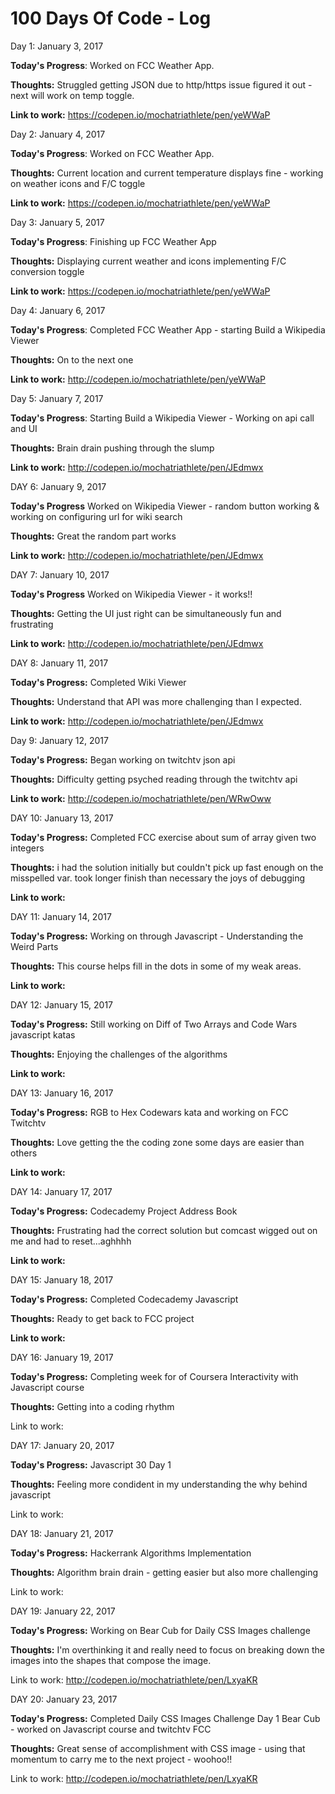 # 100 Days Of Code - Log

Day 1: January 3, 2017 

**Today's Progress**: 
Worked on FCC Weather App.

**Thoughts:** 
Struggled getting JSON due to http/https issue figured it out - next will work on temp toggle.

**Link to work:** 
https://codepen.io/mochatriathlete/pen/yeWWaP

Day 2: January 4, 2017

**Today's Progress**:
Worked on FCC Weather App.

**Thoughts:**
Current location and current temperature displays fine - working on weather icons and F/C toggle

**Link to work:**
https://codepen.io/mochatriathlete/pen/yeWWaP

Day 3: January 5, 2017

**Today's Progress**:
Finishing up FCC Weather App

**Thoughts:**
Displaying current weather and icons implementing F/C conversion toggle

**Link to work:**
https://codepen.io/mochatriathlete/pen/yeWWaP

Day 4: January 6, 2017

**Today's Progress**:
Completed FCC Weather App - starting Build a Wikipedia Viewer

**Thoughts:**
On to the next one

**Link to work:**
http://codepen.io/mochatriathlete/pen/yeWWaP

Day 5: January 7, 2017

**Today's Progress**:
Starting Build a Wikipedia Viewer - Working on api call and UI

**Thoughts:**
Brain drain pushing through the slump

**Link to work:**
http://codepen.io/mochatriathlete/pen/JEdmwx

DAY 6: January 9, 2017

**Today's Progress**
Worked on Wikipedia Viewer - random button working & working on configuring url for wiki search

**Thoughts:**
Great the random part works

**Link to work:**
http://codepen.io/mochatriathlete/pen/JEdmwx

DAY 7: January 10, 2017

**Today's Progress**
Worked on Wikipedia Viewer - it works!!

**Thoughts:**
Getting the UI just right can be simultaneously fun and frustrating

**Link to work:**
http://codepen.io/mochatriathlete/pen/JEdmwx

DAY 8: January 11, 2017

**Today's Progress:**
Completed Wiki Viewer

**Thoughts:**
Understand that API was more challenging than I expected.

**Link to work:**
http://codepen.io/mochatriathlete/pen/JEdmwx

 Day 9: January 12, 2017

**Today's Progress:**
Began working on twitchtv json api

**Thoughts:**
Difficulty getting psyched reading through the twitchtv api

**Link to work:**
http://codepen.io/mochatriathlete/pen/WRwOww

DAY 10: January 13, 2017

**Today's Progress:**
Completed FCC exercise about sum of array given two integers

**Thoughts:**
i had the solution initially but couldn't pick up fast enough on the misspelled var. took longer finish than necessary the joys of debugging

**Link to work:**

DAY 11: January 14, 2017

**Today's Progress:**
Working on through Javascript - Understanding the Weird Parts 

**Thoughts:**
This course helps fill in the dots in some of my weak areas.

**Link to work:**

DAY 12: January 15, 2017

**Today's Progress:**
Still working on Diff of Two Arrays and Code Wars javascript katas

**Thoughts:**
Enjoying the challenges of the algorithms

**Link to work:**

DAY 13: January 16, 2017

**Today's Progress:**
RGB to Hex Codewars kata and working on FCC Twitchtv

**Thoughts:**
Love getting the the coding zone some days are easier than others

**Link to work:**

DAY 14: January 17, 2017

**Today's Progress:**
Codecademy Project Address Book

**Thoughts:**
Frustrating had the correct solution but comcast wigged out on me and had to reset...aghhhh

**Link to work:**

DAY 15: January 18, 2017

**Today's Progress:**
Completed Codecademy Javascript

**Thoughts:**
Ready to get back to FCC project 

**Link to work:**

DAY 16: January 19, 2017

**Today's Progress:** 
Completing week for of Coursera Interactivity with Javascript course

**Thoughts:** 
Getting into a coding rhythm

Link to work:

DAY 17: January 20, 2017

**Today's Progress:** 
Javascript 30 Day 1 

**Thoughts:** 
Feeling more condident in my understanding the why behind javascript

Link to work:

DAY 18: January 21, 2017

**Today's Progress:** 
Hackerrank Algorithms Implementation 

**Thoughts:** 
Algorithm brain drain - getting easier but also more challenging

Link to work:

DAY 19: January 22, 2017

**Today's Progress:** 
Working on Bear Cub for Daily CSS Images challenge

**Thoughts:** 
I'm overthinking it and really need to focus on breaking down the images into the shapes that compose the image.

Link to work:
http://codepen.io/mochatriathlete/pen/LxyaKR

DAY 20: January 23, 2017

**Today's Progress:** 
Completed Daily CSS Images Challenge Day 1 Bear Cub - worked on Javascript course and twitchtv FCC

**Thoughts:** 
Great sense of accomplishment with CSS image - using that momentum to carry me to the next project - woohoo!!

Link to work:
http://codepen.io/mochatriathlete/pen/LxyaKR
